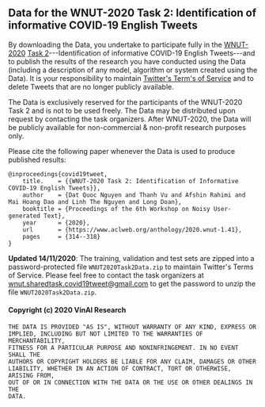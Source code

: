## Data for the WNUT-2020 Task 2: Identification of informative COVID-19 English Tweets

By downloading the Data, you undertake to participate fully in the [WNUT-2020](http://noisy-text.github.io/2020/) [Task 2](http://noisy-text.github.io/2020/covid19tweet-task.html)---Identification of informative COVID-19 English Tweets---and to publish the results of the research you have conducted using the  Data (including a description of any model, algorithm or system created using the Data). It is your responsibility to maintain [Twitter's Term's of Service](https://dev.twitter.com/overview/terms/policy.html) and to delete Tweets that are no longer publicly available.

The Data is exclusively reserved for the participants of the WNUT-2020 Task 2 and is not to be used freely. The Data  may be distributed upon request by contacting the task organizers. After WNUT-2020, the Data will be publicly available for non-commercial & non-profit research purposes only.

Please cite the following paper whenever the Data is used to produce published results:

	@inproceedings{covid19tweet,
		title.    = {{WNUT-2020 Task 2: Identification of Informative COVID-19 English Tweets}},
		author    = {Dat Quoc Nguyen and Thanh Vu and Afshin Rahimi and Mai Hoang Dao and Linh The Nguyen and Long Doan},
		booktitle = {Proceedings of the 6th Workshop on Noisy User-generated Text},
		year      = {2020},
		url       = {https://www.aclweb.org/anthology/2020.wnut-1.41},
    	pages     = {314--318}
	}


**Updated 14/11/2020**: The training, validation and test sets are zipped into a password-protected file `WNUT2020Task2Data.zip` to maintain Twitter's Terms of Service. Please feel free to contact the task organizers at wnut.sharedtask.covid19tweet@gmail.com to get the password to unzip the file `WNUT2020Task2Data.zip`.

#### Copyright (c) 2020 VinAI Research

	THE DATA IS PROVIDED "AS IS", WITHOUT WARRANTY OF ANY KIND, EXPRESS OR
	IMPLIED, INCLUDING BUT NOT LIMITED TO THE WARRANTIES OF MERCHANTABILITY,
	FITNESS FOR A PARTICULAR PURPOSE AND NONINFRINGEMENT. IN NO EVENT SHALL THE
	AUTHORS OR COPYRIGHT HOLDERS BE LIABLE FOR ANY CLAIM, DAMAGES OR OTHER
	LIABILITY, WHETHER IN AN ACTION OF CONTRACT, TORT OR OTHERWISE, ARISING FROM,
	OUT OF OR IN CONNECTION WITH THE DATA OR THE USE OR OTHER DEALINGS IN THE
	DATA.

